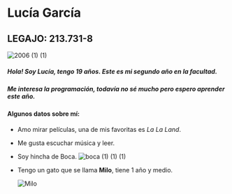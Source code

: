 # Lucía García #
## LEGAJO: 213.731-8 ##
![2006 (1) (1)](https://github.com/pdepjm/2024-tp0-presentacion-luciagarcia0/assets/164371602/76221fc8-6101-459f-9440-1804d9323932)

##### Hola! Soy Lucía, tengo 19 años. Este es mi segundo año en la facultad. 
##### Me interesa la programación, todavía no sé mucho pero espero aprender este año.
#### Algunos datos sobre mí: ####
* Amo mirar películas, una de mis favoritas es *La La Land*.
* Me gusta escuchar música y leer.
* Soy hincha de Boca. ![boca (1) (1) (1)](https://github.com/pdepjm/2024-tp0-presentacion-luciagarcia0/assets/164371602/0f62dfa3-3750-41d8-a4f9-30e6797813cd)
* Tengo un gato que se llama **Milo**, tiene 1 año y medio.
  
   ![Milo](https://github.com/pdepjm/2024-tp0-presentacion-luciagarcia0/assets/164371602/c010a4ce-e795-4a82-985e-1e78d63220d9)
